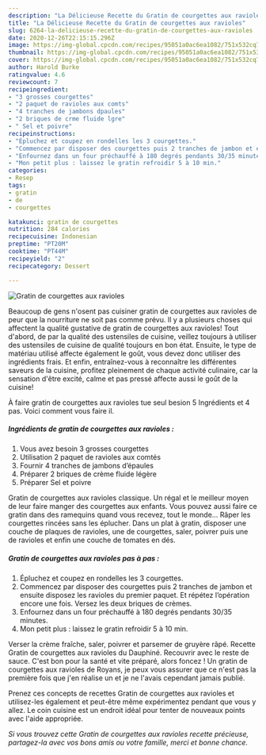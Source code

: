 ```yaml
---
description: "La Délicieuse Recette du Gratin de courgettes aux ravioles"
title: "La Délicieuse Recette du Gratin de courgettes aux ravioles"
slug: 6264-la-delicieuse-recette-du-gratin-de-courgettes-aux-ravioles
date: 2020-12-26T22:15:15.296Z
image: https://img-global.cpcdn.com/recipes/95051a0ac6ea1082/751x532cq70/gratin-de-courgettes-aux-ravioles-photo-principale-de-la-recette.jpg
thumbnail: https://img-global.cpcdn.com/recipes/95051a0ac6ea1082/751x532cq70/gratin-de-courgettes-aux-ravioles-photo-principale-de-la-recette.jpg
cover: https://img-global.cpcdn.com/recipes/95051a0ac6ea1082/751x532cq70/gratin-de-courgettes-aux-ravioles-photo-principale-de-la-recette.jpg
author: Harold Burke
ratingvalue: 4.6
reviewcount: 7
recipeingredient:
- "3 grosses courgettes"
- "2 paquet de ravioles aux comts"
- "4 tranches de jambons dpaules"
- "2 briques de crme fluide lgre"
- " Sel et poivre"
recipeinstructions:
- "Épluchez et coupez en rondelles les 3 courgettes."
- "Commencez par disposer des courgettes puis 2 tranches de jambon et ensuite disposez les ravioles du premier paquet. Et répétez l’opération encore une fois. Versez les deux briques de crèmes."
- "Enfournez dans un four préchauffé à 180 degrés pendants 30/35 minutes."
- "Mon petit plus : laissez le gratin refroidir 5 à 10 min."
categories:
- Resep
tags:
- gratin
- de
- courgettes

katakunci: gratin de courgettes 
nutrition: 284 calories
recipecuisine: Indonesian
preptime: "PT20M"
cooktime: "PT44M"
recipeyield: "2"
recipecategory: Dessert

---
```



![Gratin de courgettes aux ravioles](https://img-global.cpcdn.com/recipes/95051a0ac6ea1082/751x532cq70/gratin-de-courgettes-aux-ravioles-photo-principale-de-la-recette.jpg)

Beaucoup de gens n'osent pas cuisiner gratin de courgettes aux ravioles de peur que la nourriture ne soit pas comme prévu. Il y a plusieurs choses qui affectent la qualité gustative de gratin de courgettes aux ravioles! Tout d'abord, de par la qualité des ustensiles de cuisine, veillez toujours à utiliser des ustensiles de cuisine de qualité toujours en bon état. Ensuite, le type de matériau utilisé affecte également le goût, vous devez donc utiliser des ingrédients frais. Et enfin, entraînez-vous à reconnaître les différentes saveurs de la cuisine, profitez pleinement de chaque activité culinaire, car la sensation d'être excité, calme et pas pressé affecte aussi le goût de la cuisine!

<!--inarticleads1-->

À faire gratin de courgettes aux ravioles tue seul besion 5 Ingrédients et 4 pas. Voici comment vous faire il.

##### Ingrédients de gratin de courgettes aux ravioles :

1. Vous avez besoin 3 grosses courgettes
1. Utilisation 2 paquet de ravioles aux comtés
1. Fournir 4 tranches de jambons d’épaules
1. Préparer 2 briques de crème fluide légère
1. Préparer  Sel et poivre


Gratin de courgettes aux ravioles classique. Un régal et le meilleur moyen de leur faire manger des courgettes aux enfants. Vous pouvez aussi faire ce gratin dans des ramequins quand vous recevez, tout le monde… Râper les courgettes rincées sans les éplucher. Dans un plat à gratin, disposer une couche de plaques de ravioles, une de courgettes, saler, poivrer puis une de ravioles et enfin une couche de tomates en dés. 

<!--inarticleads2-->

##### Gratin de courgettes aux ravioles pas à pas :

1. Épluchez et coupez en rondelles les 3 courgettes.
1. Commencez par disposer des courgettes puis 2 tranches de jambon et ensuite disposez les ravioles du premier paquet. Et répétez l’opération encore une fois. Versez les deux briques de crèmes.
1. Enfournez dans un four préchauffé à 180 degrés pendants 30/35 minutes.
1. Mon petit plus : laissez le gratin refroidir 5 à 10 min.


Verser la crème fraîche, saler, poivrer et parsemer de gruyère râpé. Recette Gratin de courgettes aux ravioles du Dauphiné. Recouvrir avec le reste de sauce. C&#39;est bon pour la santé et vite préparé, alors foncez ! Un gratin de courgettes aux ravioles de Royans, je peux vous assurer que ce n&#39;est pas la première fois que j&#39;en réalise un et je ne l&#39;avais cependant jamais publié. 

<!--inarticleads1-->

<p>
Prenez ces concepts de recettes Gratin de courgettes aux ravioles et utilisez-les également et peut-être même expérimentez pendant que vous y allez. Le coin cuisine est un endroit idéal pour tenter de nouveaux points avec l'aide appropriée.
</p>

<p>
<i>Si vous trouvez cette Gratin de courgettes aux ravioles recette précieuse, partagez-la avec vos bons amis ou votre famille, merci et bonne chance.</i>
</p>
